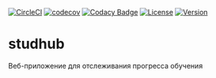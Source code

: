 [![CircleCI](https://circleci.com/gh/DmitryKochetkov/studhub.svg?style=shield)](https://app.circleci.com/pipelines/github/DmitryKochetkov/studhub)
[![codecov](https://codecov.io/gh/DmitryKochetkov/studhub/branch/develop/graph/badge.svg?token=CAOT2KLRT4)](https://codecov.io/gh/DmitryKochetkov/studhub)
[![Codacy Badge](https://img.shields.io/codacy/grade/c2e6f1434f564c719d206c86c9a96b3d)](https://www.codacy.com/gh/DmitryKochetkov/studhub/dashboard?utm_source=github.com&amp;utm_medium=referral&amp;utm_content=DmitryKochetkov/studhub&amp;utm_campaign=Badge_Grade)
[![License](https://img.shields.io/github/license/DmitryKochetkov/studhub?color=blue)](https://github.com/DmitryKochetkov/studhub/blob/master/LICENSE)
[![Version](https://img.shields.io/github/v/release/DmitryKochetkov/studhub)](https://github.com/DmitryKochetkov/studhub/releases)

# studhub
Веб-приложение для отслеживания прогресса обучения
